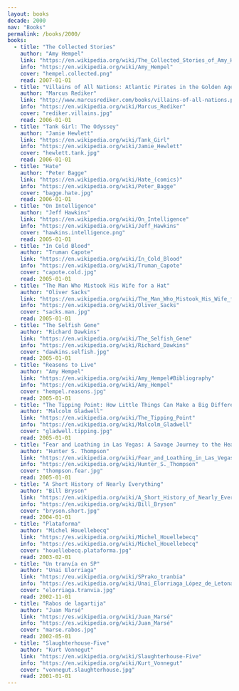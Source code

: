 ```yaml
---
layout: books
decade: 2000
nav: "Books"
permalink: /books/2000/
books:
  - title: "The Collected Stories"
    author: "Amy Hempel"
    link: "https://en.wikipedia.org/wiki/The_Collected_Stories_of_Amy_Hempel"
    info: "https://en.wikipedia.org/wiki/Amy_Hempel"
    cover: "hempel.collected.png"
    read: 2007-01-01
  - title: "Villains of All Nations: Atlantic Pirates in the Golden Age"
    author: "Marcus Rediker"
    link: "http://www.marcusrediker.com/books/villains-of-all-nations.php"
    info: "https://en.wikipedia.org/wiki/Marcus_Rediker"
    cover: "rediker.villains.jpg"
    read: 2006-01-01
  - title: "Tank Girl: The Odyssey"
    author: "Jamie Hewlett"
    link: "https://en.wikipedia.org/wiki/Tank_Girl"
    info: "https://en.wikipedia.org/wiki/Jamie_Hewlett"
    cover: "hewlett.tank.jpg"
    read: 2006-01-01
  - title: "Hate"
    author: "Peter Bagge"
    link: "https://en.wikipedia.org/wiki/Hate_(comics)"
    info: "https://en.wikipedia.org/wiki/Peter_Bagge"
    cover: "bagge.hate.jpg"
    read: 2006-01-01
  - title: "On Intelligence"
    author: "Jeff Hawkins"
    link: "https://en.wikipedia.org/wiki/On_Intelligence"
    info: "https://en.wikipedia.org/wiki/Jeff_Hawkins"
    cover: "hawkins.intelligence.png"
    read: 2005-01-01
  - title: "In Cold Blood"
    author: "Truman Capote"
    link: "https://en.wikipedia.org/wiki/In_Cold_Blood"
    info: "https://en.wikipedia.org/wiki/Truman_Capote"
    cover: "capote.cold.jpg"
    read: 2005-01-01
  - title: "The Man Who Mistook His Wife for a Hat"
    author: "Oliver Sacks"
    link: "https://en.wikipedia.org/wiki/The_Man_Who_Mistook_His_Wife_for_a_Hat"
    info: "https://en.wikipedia.org/wiki/Oliver_Sacks"
    cover: "sacks.man.jpg"
    read: 2005-01-01
  - title: "The Selfish Gene"
    author: "Richard Dawkins"
    link: "https://en.wikipedia.org/wiki/The_Selfish_Gene"
    info: "https://en.wikipedia.org/wiki/Richard_Dawkins"
    cover: "dawkins.selfish.jpg"
    read: 2005-01-01
  - title: "Reasons to Live"
    author: "Amy Hempel"
    link: "https://en.wikipedia.org/wiki/Amy_Hempel#Bibliography"
    info: "https://en.wikipedia.org/wiki/Amy_Hempel"
    cover: "hempel.reasons.jpg"
    read: 2005-01-01
  - title: "The Tipping Point: How Little Things Can Make a Big Difference"
    author: "Malcolm Gladwell"
    link: "https://en.wikipedia.org/wiki/The_Tipping_Point"
    info: "https://en.wikipedia.org/wiki/Malcolm_Gladwell"
    cover: "gladwell.tipping.jpg"
    read: 2005-01-01
  - title: "Fear and Loathing in Las Vegas: A Savage Journey to the Heart of the American Dream"
    author: "Hunter S. Thompson"
    link: "https://en.wikipedia.org/wiki/Fear_and_Loathing_in_Las_Vegas"
    info: "https://en.wikipedia.org/wiki/Hunter_S._Thompson"
    cover: "thompson.fear.jpg"
    read: 2005-01-01
  - title: "A Short History of Nearly Everything"
    author: "Bill Bryson"
    link: "https://en.wikipedia.org/wiki/A_Short_History_of_Nearly_Everything"
    info: "https://en.wikipedia.org/wiki/Bill_Bryson"
    cover: "bryson.short.jpg"
    read: 2004-01-01
  - title: "Plataforma"
    author: "Michel Houellebecq"
    link: "https://es.wikipedia.org/wiki/Michel_Houellebecq"
    info: "https://es.wikipedia.org/wiki/Michel_Houellebecq"
    cover: "houellebecq.plataforma.jpg"
    read: 2003-02-01
  - title: "Un tranvía en SP"
    author: "Unai Elorriaga"
    link: "https://eu.wikipedia.org/wiki/SPrako_tranbia"
    info: "https://es.wikipedia.org/wiki/Unai_Elorriaga_López_de_Letona"
    cover: "elorriaga.tranvia.jpg"
    read: 2002-11-01
  - title: "Rabos de lagartija"
    author: "Juan Marsé"
    link: "https://es.wikipedia.org/wiki/Juan_Marsé"
    info: "https://es.wikipedia.org/wiki/Juan_Marsé"
    cover: "marse.rabos.jpg"
    read: 2002-05-01
  - title: "Slaughterhouse-Five"
    author: "Kurt Vonnegut"
    link: "https://en.wikipedia.org/wiki/Slaughterhouse-Five"
    info: "https://en.wikipedia.org/wiki/Kurt_Vonnegut"
    cover: "vonnegut.slaughterhouse.jpg"
    read: 2001-01-01
---
```

